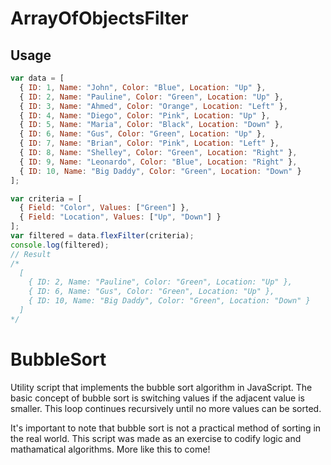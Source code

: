 # ArrayOfObjectsFilter
## Usage

``` javascript
var data = [
  { ID: 1, Name: "John", Color: "Blue", Location: "Up" },
  { ID: 2, Name: "Pauline", Color: "Green", Location: "Up" },
  { ID: 3, Name: "Ahmed", Color: "Orange", Location: "Left" },
  { ID: 4, Name: "Diego", Color: "Pink", Location: "Up" },
  { ID: 5, Name: "Maria", Color: "Black", Location: "Down" },
  { ID: 6, Name: "Gus", Color: "Green", Location: "Up" },
  { ID: 7, Name: "Brian", Color: "Pink", Location: "Left" },
  { ID: 8, Name: "Shelley", Color: "Green", Location: "Right" },
  { ID: 9, Name: "Leonardo", Color: "Blue", Location: "Right" },
  { ID: 10, Name: "Big Daddy", Color: "Green", Location: "Down" }
];

var criteria = [
  { Field: "Color", Values: ["Green"] },
  { Field: "Location", Values: ["Up", "Down"] }
];
var filtered = data.flexFilter(criteria);
console.log(filtered);
// Result
/*
  [
    { ID: 2, Name: "Pauline", Color: "Green", Location: "Up" },
    { ID: 6, Name: "Gus", Color: "Green", Location: "Up" },
    { ID: 10, Name: "Big Daddy", Color: "Green", Location: "Down" }
  ]
*/
```

# BubbleSort
Utility script that implements the bubble sort algorithm in JavaScript. The basic concept of bubble sort is switching values if the adjacent value is smaller. This loop continues recursively until no more values can be sorted.

It's important to note that bubble sort is not a practical method of sorting in the real world. This script was made as an exercise to codify logic and mathamatical algorithms. More like this to come!
